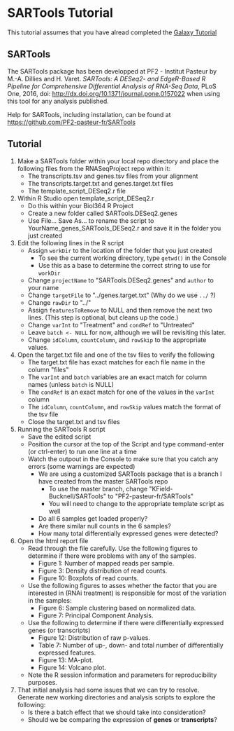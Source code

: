 # SARTools Tutorial

This tutorial assumes that you have alread completed the [Galaxy Tutorial](1-Galaxy.md)

## SARTools
The SARTools package has been developped at PF2 - Institut Pasteur by M.-A. Dillies and H. Varet. *SARTools: A DESeq2- and EdgeR-Based R Pipeline for Comprehensive Differential Analysis of RNA-Seq Data*, PLoS One, 2016, doi: http://dx.doi.org/10.1371/journal.pone.0157022 when using this tool for any analysis published.

Help for SARTools, including installation, can be found at https://github.com/PF2-pasteur-fr/SARTools

## Tutorial

1. Make a SARTools folder within your local repo directory and place the following files from the RNASeqProject repo within it:
   - The transcripts.tsv and genes.tsv files from your alignment
   - The transcripts.target.txt and genes.target.txt files
   - The template_script_DESeq2.r file
2. Within R Studio open template_script_DESeq2.r
   - Do this within your Biol364 R Project
   - Create a new folder called SARTools.DESeq2.genes
   - Use File... Save As... to rename the script to YourName_genes_SARTools_DESeq2.r and save it in the folder you just created
3. Edit the following lines in the R script
   - Assign `workDir` to the location of the folder that you just created
     - To see the current working directory, type `getwd()` in the Console
     - Use this as a base to determine the correct string to use for `workDir`
   - Change `projectName` to "SARTools.DESeq2.genes" and `author` to your name
   - Change `targetFile` to "../genes.target.txt" (Why do we use `../` ?)
   - Change `rawDir` to "../"
   - Assign `featuresToRemove` to NULL and then remove the next two lines. (This step is optional, but cleans up the code.)
   - Change `varInt` to "Treatment" and `condRef` to "Untreated"
   - Leave `batch <- NULL` for now, although we will be revisiting this later.
   - Change `idColumn`, `countColumn`, and `rowSkip` to the appropriate values.
4. Open the target.txt file and one of the tsv files to verify the following
   - The target.txt file has exact matches for each file name in the column "files"
   - The `varInt` and `batch` variables are an exact match for column names (unless `batch` is NULL)
   - The `condRef` is an exact match for one of the values in the `varInt` column
   - The `idColumn`, `countColumn`, and `rowSkip` values match the format of the tsv file
   - Close the target.txt and tsv files
5. Running the SARTools R script
   - Save the edited script
   - Position the cursor at the top of the Script and type command-enter (or ctrl-enter) to run one line at a time
   - Watch the outpout in the Console to make sure that you catch any errors (some warnings are expected)
     - We are using a customized SARTools package that is a branch I have created from the master SARTools repo
       - To use the master branch, change "KField-Bucknell/SARTools" to "PF2-pasteur-fr/SARTools"
       - You will need to change to the appropriate template script as well
     - Do all 6 samples get loaded properly?
     - Are there similar null counts in the 6 samples?
     - How many total differentially expressed genes were detected?
6. Open the html report file
   - Read through the file carefully. Use the following figures to determine if there were problems with any of the samples.
     - Figure 1: Number of mapped reads per sample.
     - Figure 3: Density distribution of read counts.
     - Figure 10: Boxplots of read counts.
   - Use the following figures to asses whether the factor that you are interested in (RNAi treatment) is responsible for most of the variation in the samples:
     - Figure 6: Sample clustering based on normalized data.
     - Figure 7: Principal Component Analysis.
   - Use the following to determine if there were differentially expressed genes (or transcripts)
     - Figure 12: Distribution of raw p-values.
     - Table 7: Number of up-, down- and total number of differentially expressed features.
     - Figure 13: MA-plot.
     - Figure 14: Volcano plot.
   - Note the R session information and parameters for reproducibility purposes.
7. That initial analysis had some issues that we can try to resolve. Generate new working directories and analysis scripts to explore the following:
   - Is there a batch effect that we should take into consideration?
   - Should we be comparing the expression of **genes** or **transcripts**?
